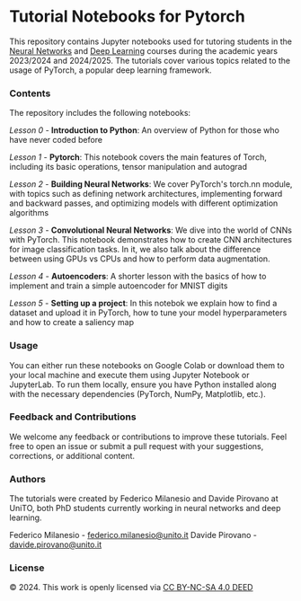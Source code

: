 # Tutorial Notebooks for Pytorch
This repository contains Jupyter notebooks used for tutoring students in the [Neural Networks](https://www.fisicamagistrale.unito.it/do/corsi.pl/Show?_id=6e6f) and [Deep Learning](https://fisica-sc.campusnet.unito.it/do/corsi.pl/Show?_id=curx) courses during the academic years 2023/2024 and 2024/2025. The tutorials cover various topics related to the usage of PyTorch, a popular deep learning framework.

### Contents
The repository includes the following notebooks:

*Lesson 0* - **Introduction to Python**: An overview of Python for those who have never coded before

*Lesson 1* - **Pytorch**: This notebook covers the main features of Torch, including its basic operations, tensor manipulation and autograd

*Lesson 2* - **Building Neural Networks**: We cover PyTorch's torch.nn module, with topics such as defining network architectures, implementing forward and backward passes, and optimizing models with different optimization algorithms

*Lesson 3* - **Convolutional Neural Networks**: We dive into the world of CNNs with PyTorch. This notebook demonstrates how to create CNN architectures for image classification tasks. In it, we also talk about the difference between using GPUs vs CPUs and how to perform data augmentation.

*Lesson 4* - **Autoencoders**: A shorter lesson with the basics of how to implement and train a simple autoencoder for MNIST digits

*Lesson 5* - **Setting up a project**: In this notebok we explain how to find a dataset and upload it in PyTorch, how to tune your model hyperparameters and how to create a saliency map


### Usage
You can either run these notebooks on Google Colab or download them to your local machine and execute them using Jupyter Notebook or JupyterLab. To run them locally, ensure you have Python installed along with the necessary dependencies (PyTorch, NumPy, Matplotlib, etc.).

### Feedback and Contributions
We welcome any feedback or contributions to improve these tutorials. Feel free to open an issue or submit a pull request with your suggestions, corrections, or additional content.

### Authors
The tutorials were created by Federico Milanesio and Davide Pirovano at UniTO, both PhD students currently working in neural networks and deep learning.

Federico Milanesio - federico.milanesio@unito.it
Davide Pirovano - davide.pirovano@unito.it

### License
© 2024. This work is openly licensed via [CC BY-NC-SA 4.0 DEED](https://creativecommons.org/licenses/by-nc-sa/4.0/)
